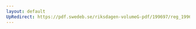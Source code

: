 ```yaml
---
layout: default
UpRedirect: https://pdf.swedeb.se/riksdagen-volumeG-pdf/199697/reg_199697/reg_199697_0319.pdf
---
```

